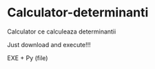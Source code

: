 # Calculator-determinanti
Calculator ce calculeaza determinantii


Just download and execute!!!

EXE + Py (file)
